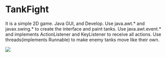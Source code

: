# TankFight
It is a simple 2D game.
Java GUI, and Develop.
Use java.awt.* and javax.swing.* to create the interface and paint tanks.
Use java.awt.event.* and implements ActionListener and KeyListener to receive all actions.
Use threads(implements Runnable) to make enemy tanks move like their own.
<p>
  <image src = "https://github.com/jackalQi/images/blob/master/aaa.gif">
  </p>
